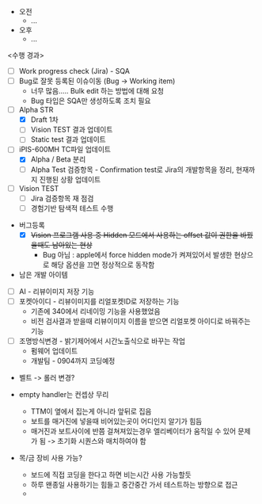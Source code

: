 - 오전
	- ...
- 오후
	- ...

<수행 경과>
- [ ] Work progress check (Jira) - SQA
- [ ] Bug로 잘못 등록된 이슈이동 (Bug -> Working item)
	- 너무 많음..... Bulk edit 하는 방법에 대해 요청
	- Bug 타입은 SQA만 생성하도록 조치 필요
- [ ] Alpha STR
	- [x] Draft 1차
	- [ ] Vision TEST 결과 업데이트
	- [ ] Static test 결과 업데이트
- [ ] iPIS-600MH TC파일 업데이트
	- [x] Alpha / Beta 분리
	- [ ] Alpha Test 검증항목 - Confirmation test로 Jira의 개발항목을 정리, 현재까지 진행된 상황 업데이트
- [ ] Vision TEST
	- [ ] Jira 검증항목 재 점검
	- [ ] 경험기반 탐색적 테스트 수행
- 버그등록
	- [x] ~~Vision 프로그램 사용 중 Hidden 모드에서 사용하는 offset 값이 권한을 바꿨을때도 남아있는 현상~~ 
		- Bug 아님 : apple에서 force hidden mode가 켜져있어서 발생한 현상으로 해당 옵션을 끄면 정상적으로 동작함

- 남은 개발 아이템
- [ ] AI - 리뷰이미지 저장 기능
- [ ] 포켓아이디 - 리뷰이미지를 리얼포켓ID로 저장하는 기능
	- 기존에 340에서 리네이밍 기능을 사용했었음
	- 비전 검사결과 받을때 리뷰이미지 이름을 받으면 리얼포켓 아이디로 바꿔주는 기능
- [ ] 조명방식변경 - 밝기제어에서 시간노출식으로 바꾸는 작업
	- 펌웨어 업데이트
	- 개발팀 - 0904까지 코딩예정
- 벨트 -> 롤러 변경?
- empty handler는 컨셉상 무리
	- TTM이 옆에서 집는게 아니라 앞뒤로 집음
	- 보트를 매거진에 넣을때 비어있는곳이 어디인지 알기가 힘듬
	- 매거진과 보트사이에 반쯤 걸쳐져있는경우 엘리베이터가 움직일 수 있어 문제가 됨 -> 초기화 시퀀스와 매치하여야 함


- 목/금 장비 사용 가능?
	- 보드에 직접 코딩을 한다고 하면 비는시간 사용 가능할듯
	- 하루 왠종일 사용하기는 힘들고 중간중간 가서 테스트하는 방향으로 접근
	- 